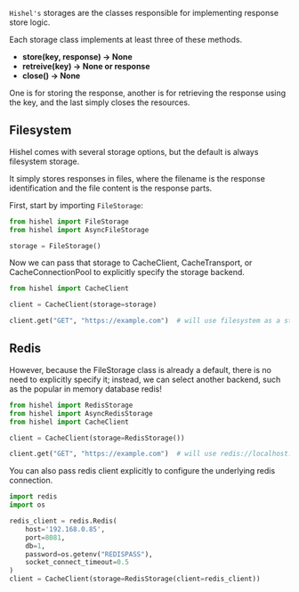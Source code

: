 `Hishel's` storages are the classes responsible for implementing response store logic.

Each storage class implements at least three of these methods.

- **store(key, response) -> None**
- **retreive(key) -> None or response**
- **close() -> None**

One is for storing the response, another is for retrieving the response using the key, and the last simply closes the resources.

## Filesystem

Hishel comes with several storage options, but the default is always filesystem storage.

It simply stores responses in files, where the filename is the response identification and the file content is the response parts.

First, start by importing `FileStorage`:

```python
from hishel import FileStorage
from hishel import AsyncFileStorage

storage = FileStorage()
```

Now we can pass that storage to CacheClient, CacheTransport, or CacheConnectionPool to explicitly specify the storage backend.

```python
from hishel import CacheClient

client = CacheClient(storage=storage)

client.get("GET", "https://example.com")  # will use filesystem as a storage
```



## Redis
However, because the FileStorage class is already a default, there is no need to explicitly specify it; instead, we can select another backend, such as the popular in memory database redis!

```python
from hishel import RedisStorage
from hishel import AsyncRedisStorage
from hishel import CacheClient

client = CacheClient(storage=RedisStorage())

client.get("GET", "https://example.com")  # will use redis://localhost:6379 as a storage
```

You can also pass redis client explicitly to configure the underlying redis connection.

```python
import redis
import os

redis_client = redis.Redis(
    host='192.168.0.85',
    port=8081,
    db=1,
    password=os.getenv("REDISPASS"),
    socket_connect_timeout=0.5
)
client = CacheClient(storage=RedisStorage(client=redis_client))
```